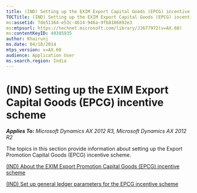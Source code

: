 ```yaml
---
title: (IND) Setting up the EXIM Export Capital Goods (EPCG) incentive scheme
TOCTitle: (IND) Setting up the EXIM Export Capital Goods (EPCG) incentive scheme
ms:assetid: 7de51364-e53c-4614-946a-9fb8186892e3
ms:mtpsurl: https://technet.microsoft.com/library/JJ677972(v=AX.60)
ms:contentKeyID: 49385935
author: Khairunj
ms.date: 04/18/2014
mtps_version: v=AX.60
audience: Application User
ms.search.region: India
---
```


# (IND) Setting up the EXIM Export Capital Goods (EPCG) incentive scheme 


_**Applies To:** Microsoft Dynamics AX 2012 R3, Microsoft Dynamics AX 2012 R2_

The topics in this section provide information about setting up the Export Promotion Capital Goods (EPCG) incentive scheme.

[(IND) About the EXIM Export Promotion Capital Goods (EPCG) incentive scheme](ind-about-the-exim-export-promotion-capital-goods-epcg-incentive-scheme.md)

[(IND) Set up general ledger parameters for the EPCG incentive scheme](ind-set-up-general-ledger-parameters-for-the-epcg-incentive-scheme.md)

  


